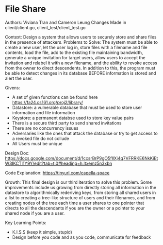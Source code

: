 # File Share
Authors: Viviana Tran and Cameron Leung
Changes Made in client/client.go, client_test/client_test.go

Context: 
Design a system that allows users to securely store and share files in the presence of attackers.
Problems to Solve: The system must be able to create a new user, let the user log in, store files with a filename and file contents, load the file, add to the existing file maintaining bandwidth, generate a unique invitation for target users, allow users to accept the invitation and relabel it with a new filename, and the ability to revoke access from the owner to direct descendents. In addition to this, the program must be able to detect changes in its database BEFORE information is stored and alert the user.

Givens: 
* A set of given functions can be found here https://fa24.cs161.org/proj2/library/
* Datastore: a vulnerable database that must be used to store user information and file information
* Keystore: a permanent databse used to store key value pairs
* There is a secure third party to send shared invitations
* There are no concurrency issues
* Adversaries like the ones that attack the database or try to get access to a revoked file do not collude
* All Users must be unique

Design Doc:
https://docs.google.com/document/d/1ccsrBrP9gO5fllXj4q7VFRRKE6NkKiEtW3IKCTI1Y9Y/edit?tab=t.0#heading=h.ltxemz5n3xbn

Code Explanation:
https://tinyurl.com/capella-space

Growth:
This final design is our third iteration to solve this problem. Some improvements include us growing from directly storing all information in the datastore to algorithmically rederiving keys, from storing all shared users in a list to creating a tree-like structure of users and their filenames, and from creating nodes of the tree each time a user shares to one pointer that directs to all the descendants if you are the owner or a pointer to your shared node if you are a user.


Key Learning Points:
* K.I.S.S (keep it simple, stupid)
* Design before you code and as you code, communicate for feedback

